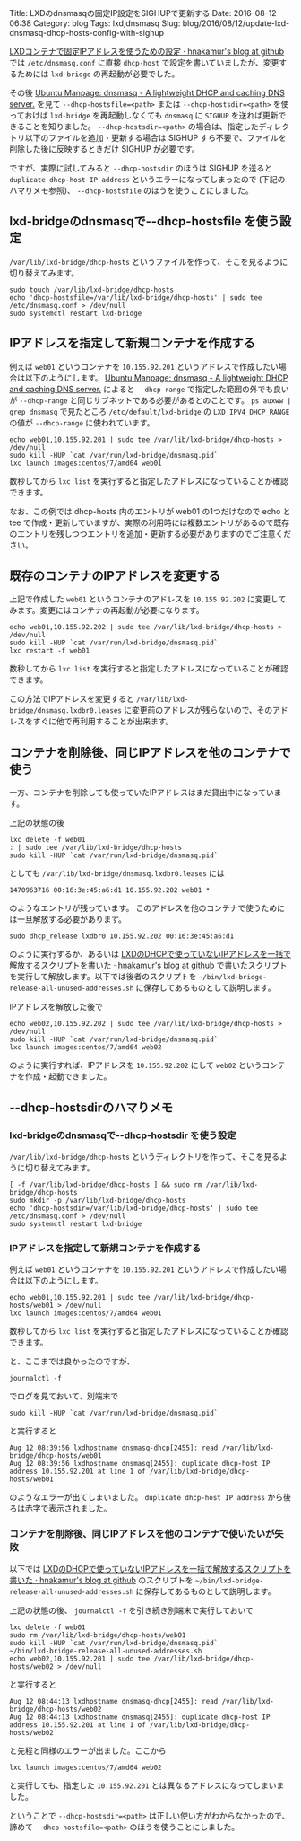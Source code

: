 Title: LXDのdnsmasqの固定IP設定をSIGHUPで更新する
Date: 2016-08-12 06:38
Category: blog
Tags: lxd,dnsmasq
Slug: blog/2016/08/12/update-lxd-dnsmasq-dhcp-hosts-config-with-sighup

[LXDコンテナで固定IPアドレスを使うための設定 · hnakamur's blog at github](/blog/2016/05/07/how-to-use-fixed-ip-address-for-a-lxd-container/) では `/etc/dnsmasq.conf` に直接 `dhcp-host` で設定を書いていましたが、変更するためには `lxd-bridge` の再起動が必要でした。

その後 [Ubuntu Manpage: dnsmasq - A lightweight DHCP and caching DNS server.](http://manpages.ubuntu.com/manpages/xenial/en/man8/dnsmasq.8.html) を見て `--dhcp-hostsfile=<path>` または `--dhcp-hostsdir=<path>` を使っておけば `lxd-bridge` を再起動しなくても `dnsmasq` に `SIGHUP` を送れば更新できることを知りました。 `--dhcp-hostsdir=<path>` の場合は、指定したディレクトリ以下のファイルを追加・更新する場合は SIGHUP すら不要で、ファイルを削除した後に反映するときだけ SIGHUP が必要です。

ですが、実際に試してみると `--dhcp-hostsdir` のほうは SIGHUP を送ると `duplicate dhcp-host IP address` というエラーになってしまったので (下記のハマりメモ参照)、 `--dhcp-hostsfile` のほうを使うことにしました。

## lxd-bridgeのdnsmasqで--dhcp-hostsfile を使う設定

`/var/lib/lxd-bridge/dhcp-hosts` というファイルを作って、そこを見るように切り替えてみます。

```
sudo touch /var/lib/lxd-bridge/dhcp-hosts
echo 'dhcp-hostsfile=/var/lib/lxd-bridge/dhcp-hosts' | sudo tee /etc/dnsmasq.conf > /dev/null
sudo systemctl restart lxd-bridge
```

## IPアドレスを指定して新規コンテナを作成する

例えば `web01` というコンテナを `10.155.92.201` というアドレスで作成したい場合は以下のようにします。 [Ubuntu Manpage: dnsmasq - A lightweight DHCP and caching DNS server.](http://manpages.ubuntu.com/manpages/xenial/en/man8/dnsmasq.8.html) によると `--dhcp-range` で指定した範囲の外でも良いが `--dhcp-range` と同じサブネットである必要があるとのことです。 `ps auxww | grep dnsmasq` で見たところ `/etc/default/lxd-bridge` の `LXD_IPV4_DHCP_RANGE` の値が `--dhcp-range` に使われています。

```
echo web01,10.155.92.201 | sudo tee /var/lib/lxd-bridge/dhcp-hosts > /dev/null
sudo kill -HUP `cat /var/run/lxd-bridge/dnsmasq.pid`
lxc launch images:centos/7/amd64 web01
```

数秒してから `lxc list` を実行すると指定したアドレスになっていることが確認できます。

なお、この例では dhcp-hosts 内のエントリが web01 の1つだけなので echo と tee で作成・更新していますが、実際の利用時には複数エントリがあるので既存のエントリを残しつつエントリを追加・更新する必要がありますのでご注意ください。

## 既存のコンテナのIPアドレスを変更する

上記で作成した `web01` というコンテナのアドレスを `10.155.92.202` に変更してみます。変更にはコンテナの再起動が必要になります。

```
echo web01,10.155.92.202 | sudo tee /var/lib/lxd-bridge/dhcp-hosts > /dev/null
sudo kill -HUP `cat /var/run/lxd-bridge/dnsmasq.pid`
lxc restart -f web01
```

数秒してから `lxc list` を実行すると指定したアドレスになっていることが確認できます。

この方法でIPアドレスを変更すると `/var/lib/lxd-bridge/dnsmasq.lxdbr0.leases` に変更前のアドレスが残らないので、そのアドレスをすぐに他で再利用することが出来ます。

## コンテナを削除後、同じIPアドレスを他のコンテナで使う

一方、コンテナを削除しても使っていたIPアドレスはまだ貸出中になっています。

上記の状態の後

```
lxc delete -f web01
: | sudo tee /var/lib/lxd-bridge/dhcp-hosts
sudo kill -HUP `cat /var/run/lxd-bridge/dnsmasq.pid`
```

としても `/var/lib/lxd-bridge/dnsmasq.lxdbr0.leases` には

```
1470963716 00:16:3e:45:a6:d1 10.155.92.202 web01 *
```

のようなエントリが残っています。
このアドレスを他のコンテナで使うためには一旦解放する必要があります。

```
sudo dhcp_release lxdbr0 10.155.92.202 00:16:3e:45:a6:d1
```

のように実行するか、あるいは [LXDのDHCPで使っていないIPアドレスを一括で解放するスクリプトを書いた · hnakamur's blog at github](/blog/2016/08/11/release-all-unused-addresses-of-lxd-bridge/) で書いたスクリプトを実行して解放します。以下では後者のスクリプトを `~/bin/lxd-bridge-release-all-unused-addresses.sh` に保存してあるものとして説明します。

IPアドレスを解放した後で

```
echo web02,10.155.92.202 | sudo tee /var/lib/lxd-bridge/dhcp-hosts > /dev/null
sudo kill -HUP `cat /var/run/lxd-bridge/dnsmasq.pid`
lxc launch images:centos/7/amd64 web02
```

のように実行すれば、IPアドレスを `10.155.92.202` にして `web02` というコンテナを作成・起動できました。

## --dhcp-hostsdirのハマりメモ

### lxd-bridgeのdnsmasqで--dhcp-hostsdir を使う設定

`/var/lib/lxd-bridge/dhcp-hosts` というディレクトリを作って、そこを見るように切り替えてみます。

```
[ -f /var/lib/lxd-bridge/dhcp-hosts ] && sudo rm /var/lib/lxd-bridge/dhcp-hosts
sudo mkdir -p /var/lib/lxd-bridge/dhcp-hosts
echo 'dhcp-hostsdir=/var/lib/lxd-bridge/dhcp-hosts' | sudo tee /etc/dnsmasq.conf > /dev/null
sudo systemctl restart lxd-bridge
```

### IPアドレスを指定して新規コンテナを作成する

例えば `web01` というコンテナを `10.155.92.201` というアドレスで作成したい場合は以下のようにします。

```
echo web01,10.155.92.201 | sudo tee /var/lib/lxd-bridge/dhcp-hosts/web01 > /dev/null
lxc launch images:centos/7/amd64 web01
```

数秒してから `lxc list` を実行すると指定したアドレスになっていることが確認できます。

と、ここまでは良かったのですが、

```
journalctl -f
```

でログを見ておいて、別端末で

```
sudo kill -HUP `cat /var/run/lxd-bridge/dnsmasq.pid`
```

と実行すると

```
Aug 12 08:39:56 lxdhostname dnsmasq-dhcp[2455]: read /var/lib/lxd-bridge/dhcp-hosts/web01
Aug 12 08:39:56 lxdhostname dnsmasq[2455]: duplicate dhcp-host IP address 10.155.92.201 at line 1 of /var/lib/lxd-bridge/dhcp-hosts/web01
```

のようなエラーが出てしまいました。 `duplicate dhcp-host IP address` から後ろは赤字で表示されました。

### コンテナを削除後、同じIPアドレスを他のコンテナで使いたいが失敗

以下では [LXDのDHCPで使っていないIPアドレスを一括で解放するスクリプトを書いた · hnakamur's blog at github](/blog/2016/08/11/release-all-unused-addresses-of-lxd-bridge/) のスクリプトを `~/bin/lxd-bridge-release-all-unused-addresses.sh` に保存してあるものとして説明します。

上記の状態の後、 `journalctl -f` を引き続き別端末で実行しておいて

```
lxc delete -f web01
sudo rm /var/lib/lxd-bridge/dhcp-hosts/web01
sudo kill -HUP `cat /var/run/lxd-bridge/dnsmasq.pid`
~/bin/lxd-bridge-release-all-unused-addresses.sh
echo web02,10.155.92.201 | sudo tee /var/lib/lxd-bridge/dhcp-hosts/web02 > /dev/null
```

と実行すると

```
Aug 12 08:44:13 lxdhostname dnsmasq-dhcp[2455]: read /var/lib/lxd-bridge/dhcp-hosts/web02
Aug 12 08:44:13 lxdhostname dnsmasq[2455]: duplicate dhcp-host IP address 10.155.92.201 at line 1 of /var/lib/lxd-bridge/dhcp-hosts/web02
```

と先程と同様のエラーが出ました。ここから

```
lxc launch images:centos/7/amd64 web02
```

と実行しても、指定した `10.155.92.201` とは異なるアドレスになってしまいました。

ということで `--dhcp-hostsdir=<path>` は正しい使い方がわからなかったので、諦めて `--dhcp-hostsfile=<path>` のほうを使うことにしました。
